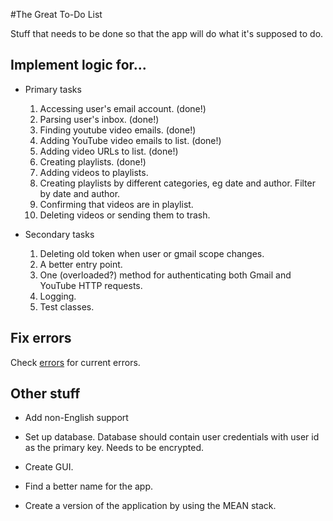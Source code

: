 #The Great To-Do List

Stuff that needs to be done so that the app will do what it's supposed to do.

## Implement logic for...

+ Primary tasks
    1. Accessing user's email account. (done!)
    2. Parsing user's inbox. (done!)
    3. Finding youtube video emails. (done!)
    4. Adding YouTube video emails to list. (done!)
    5. Adding video URLs to list. (done!)
    6. Creating playlists. (done!)
    7. Adding videos to playlists.
    8. Creating playlists by different categories, eg date and author. Filter by date and author.
    9. Confirming that videos are in playlist.
    10. Deleting videos or sending them to trash.

+ Secondary tasks
    1. Deleting old token when user or gmail scope changes.
    2. A better entry point.
    3. One (overloaded?) method for authenticating both Gmail and YouTube HTTP requests.
    4. Logging.
    5. Test classes.

## Fix errors

Check [errors](https://github.com/jmcart9/YouTubeProgram/blob/master/errors.md) for current errors.

## Other stuff

* Add non-English support

* Set up database. Database should contain user credentials with user id as the primary key. Needs to be encrypted.

* Create GUI.

* Find a better name for the app.

* Create a version of the application by using the MEAN stack.